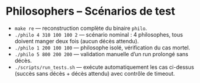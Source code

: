 # Philosophers – Scénarios de test

- `make re` — reconstruction complète du binaire `philo`.
- `./philo 4 310 100 100 2` — scénario nominal : 4 philosophes, tous doivent manger deux fois (aucun décès attendu).
- `./philo 1 200 100 100` — philosophe isolé, vérification du cas mortel.
- `./philo 5 800 200 200` — validation manuelle d’un run prolongé sans décès.
- `./scripts/run_tests.sh` — exécute automatiquement les cas ci-dessus (succès sans décès + décès attendu) avec contrôle de timeout.
